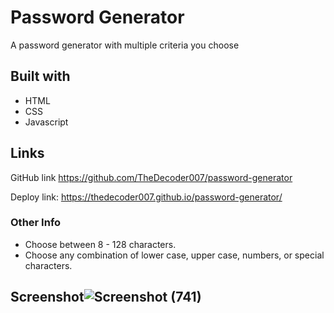 # Password Generator
A password generator with multiple criteria you choose


## Built with
* HTML
* CSS
* Javascript

## Links
GitHub link https://github.com/TheDecoder007/password-generator

Deploy link: https://thedecoder007.github.io/password-generator/

### Other Info
* Choose between 8 - 128 characters.
* Choose any combination of lower case, upper case, numbers, or special characters.


## Screenshot![Screenshot (741)](https://user-images.githubusercontent.com/101135574/168130177-77db2a1d-3eae-42de-b638-ed3c3073220c.png)
